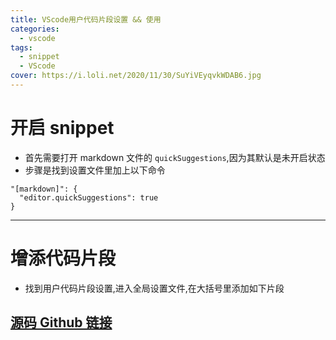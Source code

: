 ```yaml
---
title: VScode用户代码片段设置 && 使用
categories:
  - vscode
tags:
  - snippet
  - VScode
cover: https://i.loli.net/2020/11/30/SuYiVEyqvkWDAB6.jpg
---
```


<!--
 * @Author: Weidows
 * @Date: 2020-08-25 19:14:35
 * @LastEditors: Weidows
 * @LastEditTime: 2020-11-30 21:52:17
 * @FilePath: \Weidowsd:\Game\Demo\Github\Blog\source\_posts\vscode\snippet.md
-->

# 开启 snippet

- 首先需要打开 markdown 文件的 `quickSuggestions`,因为其默认是未开启状态
- 步骤是找到设置文件里加上以下命令

```
"[markdown]": {
  "editor.quickSuggestions": true
}
```

---

# 增添代码片段

- 找到用户代码片段设置,进入全局设置文件,在大括号里添加如下片段

## [源码 Github 链接](https://github.com/Weidows/Programming-Configuration/blob/master/.vscode/snippet.json)
